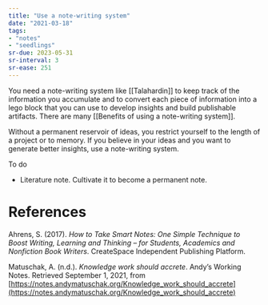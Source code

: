 ```yaml
---
title: "Use a note-writing system"
date: "2021-03-18"
tags:
- "notes"
- "seedlings"
sr-due: 2023-05-31
sr-interval: 3
sr-ease: 251
---
```


You need a note-writing system like [[Talahardin]] to keep track of the information you accumulate and to convert each piece of information into a lego block that you can use to develop insights and build publishable artifacts. There are many [[Benefits of using a note-writing system]].

Without a permanent reservoir of ideas, you restrict yourself to the length of a project or to memory. If you believe in your ideas and you want to generate better insights, use a note-writing system.

To do

- Literature note. Cultivate it to become a permanent note.

# References

Ahrens, S. (2017). *How to Take Smart Notes: One Simple Technique to Boost Writing, Learning and Thinking – for Students, Academics and Nonfiction Book Writers*. CreateSpace Independent Publishing Platform.

Matuschak, A. (n.d.). *Knowledge work should accrete*. Andyʼs Working Notes. Retrieved September 1, 2021, from [https://notes.andymatuschak.org/Knowledge_work_should_accrete](https://notes.andymatuschak.org/Knowledge_work_should_accrete)


